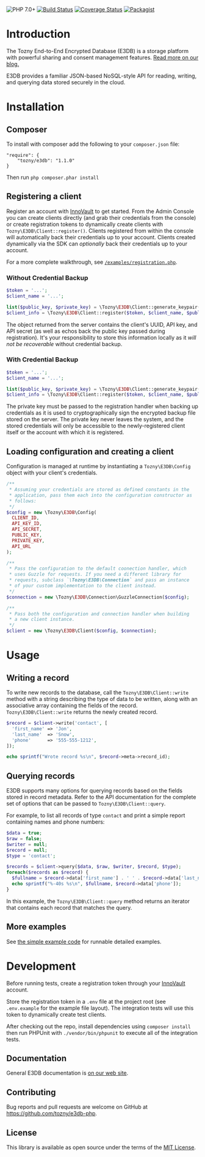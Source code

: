 ![PHP 7.0+][php-image] [![Build Status][travis-image]][travis-url] [![Coverage Status][coveralls-image]][coveralls-url] [![Packagist][packagist-image]][packagist-url]

# Introduction

The Tozny End-to-End Encrypted Database (E3DB) is a storage platform with powerful sharing and consent management features.
[Read more on our blog.](https://tozny.com/blog/announcing-project-e3db-the-end-to-end-encrypted-database/)

E3DB provides a familiar JSON-based NoSQL-style API for reading, writing, and querying data stored securely in the cloud.

# Installation

## Composer

To install with composer add the following to your `composer.json` file:

```
"require": {
    "tozny/e3db": "1.1.0"
}
```

Then run `php composer.phar install`

## Registering a client

Register an account with [InnoVault](https://inoovault.io) to get started. From the Admin Console you can create clients directly (and grab their credentials from the console) or create registration tokens to dynamically create clients with `Tozny\E3DB\Client::register()`. Clients registered from within the console will automatically back their credentials up to your account. Clients created dynamically via the SDK can _optionally_ back their credentials up to your account.

For a more complete walkthrough, see [`/examples/registration.php`](https://github.com/tozny/e3db-php/blob/master/examples/registration.php).

### Without Credential Backup

```php
$token = '...';
$client_name = '...';

list($public_key, $private_key) = \Tozny\E3DB\Client::generate_keypair();
$client_info = \Tozny\E3DB\Client::register($token, $client_name, $public_key);
```

The object returned from the server contains the client's UUID, API key, and API secret (as well as echos back the public key passed during registration). It's your responsibility to store this information locally as it _will not be recoverable_ without credential backup.

### With Credential Backup
   
```php
$token = '...';
$client_name = '...';

list($public_key, $private_key) = \Tozny\E3DB\Client::generate_keypair();
$client_info = \Tozny\E3DB\Client::register($token, $client_name, $public_key, $private_key, true);
```

The private key must be passed to the registration handler when backing up credentials as it is used to cryptographically sign the encrypted backup file stored on the server. The private key never leaves the system, and the stored credentials will only be accessible to the newly-registered client itself or the account with which it is registered.
   
## Loading configuration and creating a client

Configuration is managed at runtime by instantiating a `Tozny\E3DB\Config` object with your client's credentials.

```php
/**
 * Assuming your credentials are stored as defined constants in the
 * application, pass them each into the configuration constructor as
 * follows:
 */
$config = new \Tozny\E3DB\Config(
  CLIENT_ID,
  API_KEY_ID,
  API_SECRET,
  PUBLIC_KEY,
  PRIVATE_KEY,
  API_URL
);

/**
 * Pass the configuration to the default coonection handler, which
 * uses Guzzle for requests. If you need a different library for
 * requests, subclass `\Tozny\E3DB\Connection` and pass an instance
 * of your custom implementation to the client instead.
 */
$connection = new \Tozny\E3DB\Connection\GuzzleConnection($config);

/**
 * Pass both the configuration and connection handler when building
 * a new client instance.
 */
$client = new \Tozny\E3DB\Client($config, $connection);
```

# Usage

## Writing a record

To write new records to the database, call the `Tozny\E3DB\Client::write` method with a string describing the type of data to be written, along with an associative array containing the fields of the record. `Tozny\E3DB\Client::write` returns the newly created record.

```php
$record = $client->write('contact', [
  'first_name' => 'Jon',
  'last_name'  => 'Snow',
  'phone'      => '555-555-1212',
]);

echo sprintf("Wrote record %s\n", $record->meta->record_id);
```

## Querying records

E3DB supports many options for querying records based on the fields stored in record metadata. Refer to the API documentation for the complete set of options that can be passed to `Tozny\E3DB\Client::query`.

For example, to list all records of type `contact` and print a simple report containing names and phone numbers:

```php
$data = true;
$raw = false;
$writer = null;
$record = null;
$type = 'contact';

$records = $client->query($data, $raw, $writer, $record, $type);
foreach($records as $record) {
  $fullname = $record->data['first_name'] . ' ' . $record->data['last_name'];
  echo sprintf("%-40s %s\n", $fullname, $record->data['phone']);
}
```

In this example, the `Tozny\E3DB\Client::query` method returns an iterator that contains each record that matches the query.

## More examples

See [the simple example code](https://github.com/tozny/e3db-php/blob/master/examples/simple.php) for runnable detailed examples.

# Development

Before running tests, create a registration token through your [InnoVault](https://innovault.io) account.

Store the registration token in a `.env` file at the project root (see `.env.example` for the example file layout). The integration tests will use this token to dynamically create test clients.

After checking out the repo, install dependencies using `composer install` then run PHPUnit with `./vendor/bin/phpunit` to execute all of the integration tests.

## Documentation

General E3DB documentation is [on our web site](https://tozny.com/documentation/e3db/).

## Contributing

Bug reports and pull requests are welcome on GitHub at https://github.com/tozny/e3db-php.

## License

This library is available as open source under the terms of the [MIT License](http://opensource.org/licenses/MIT).

[php-image]: https://img.shields.io/badge/php-7.0%2B-green.svg
[packagist-image]: https://img.shields.io/packagist/dt/tozny/e3db.svg
[packagist-url]: https://packagist.org/packages/tozny/e3db
[travis-image]: https://travis-ci.org/tozny/e3db-php.svg?branch=master
[travis-url]: https://travis-ci.org/tozny/e3db-php
[coveralls-image]: https://coveralls.io/repos/github/tozny/e3db-php/badge.svg?branch=master
[coveralls-url]: https://coveralls.io/github/tozny/e3db-php